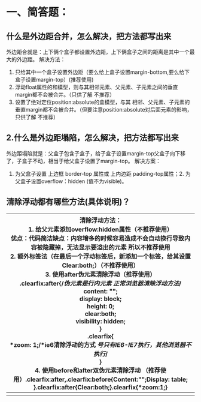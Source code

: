 # 一、简答题：

## 什么是外边距合并，怎么解决，把方法都写出来

外边距合就是：上下俩个盒子都设置外边距，上下俩盒子之间的距离是其中一个最大的外边距。
解决方法：

1. 只给其中一个盒子设置外边距（要么给上盒子设置margin-bottom,要么给下盒子设置margin-top）(推荐使用)
2. 浮动float属性的和模型，则与其相邻元素、父元素、子元素之间的垂直margin都不会被合并。（只供了解 不推荐）
3. 设置了绝对定位position:absolute的盒模型，与其 相邻、父元素、子元素的垂直margin都不会被合并。（但要注意position:absolute对后面元素的影响，只供了解 不推荐）



## 2.什么是外边距塌陷，怎么解决，把方法都写出来

 外边距塌陷就是：父盒子包含子盒子，给子盒子设置margin-top父盒子向下移了，子盒子不动，相当于给父盒子设置了margin-top。
解决方案：

1. 为父盒子设置 上边框 border-top 属性或 上内边距 padding-top属性；2. 为父盒子设置overflow：hidden (值不为visible)。

## 清除浮动都有哪些方法(具体说明)？

| 清除浮动方法：<br />1. 给父元素添加overflow:hidden属性（不推荐使用）<br />优点：代码简洁缺点：内容增多的时候容易造成不会自动换行导致内容被隐藏掉，无法显示要溢出的元素  所以不推荐使用<br />2. 额外标签法（在最后一个浮动标签后，新添加一个标签，给其设置Clear:both;）（不推荐使用）<br />3. 使用after伪元素清除浮动（推荐使用）<br />.clearfix:after{/*伪元素是行内元素 正常浏览器清除浮动方法*/<br />content: "";<br />display: block;<br />height: 0;<br />clear:both;<br />visibility: hidden;<br />}<br />.clearfix{<br />*zoom: 1;/*ie6清除浮动的方式 *号只有IE6-IE7执行，其他浏览器不执行*/<br />}<br />4. 使用before和after双伪元素清除浮动 （推荐使用）.clearfix:after,.clearfix:before{Content:"";Display: table; }.clearfix:after{Clear:both;}.clearfix{*zoom:1;} |
| ------------------------------------------------------------ |
|                                                              |





 